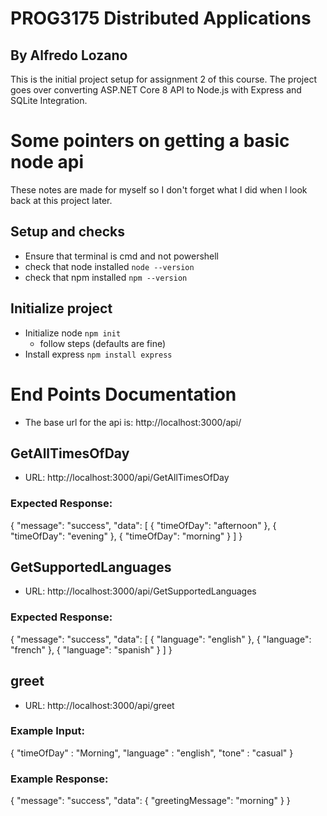 # PROG3175 Distributed Applications
## By Alfredo Lozano

This is the initial project setup for assignment 2 of this course.
The project goes over converting ASP.NET Core 8 API to Node.js with Express and SQLite Integration.

# Some pointers on getting a basic node api
These notes are made for myself so I don't forget what I did when I look back at this project later.

## Setup and checks
- Ensure that terminal is cmd and not powershell
- check that node installed `node --version`
- check that npm installed `npm --version`

## Initialize project
- Initialize node `npm init`
   - follow steps (defaults are fine)
- Install express `npm install express`


# End Points Documentation
- The base url for the api is: http://localhost:3000/api/

## GetAllTimesOfDay
- URL: http://localhost:3000/api/GetAllTimesOfDay

### Expected Response:
{
    "message": "success",
    "data": [
        {
            "timeOfDay": "afternoon"
        },
        {
            "timeOfDay": "evening"
        },
        {
            "timeOfDay": "morning"
        }
    ]
}

## GetSupportedLanguages
- URL: http://localhost:3000/api/GetSupportedLanguages

### Expected Response:
{
    "message": "success",
    "data": [
        {
            "language": "english"
        },
        {
            "language": "french"
        },
        {
            "language": "spanish"
        }
    ]
}

## greet
- URL: http://localhost:3000/api/greet

### Example Input:
{
    "timeOfDay" : "Morning",
    "language" : "english",
    "tone" : "casual"
}

### Example Response:
{
    "message": "success",
    "data": {
        "greetingMessage": "morning"
    }
}
